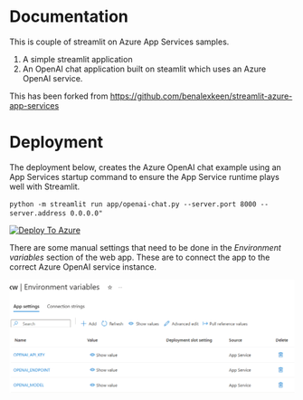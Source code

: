 # Documentation

This is couple of streamlit on Azure App Services samples.
1. A simple streamlit application
2. An OpenAI chat application built on steamlit which uses an Azure OpenAI service.

This has been forked from https://github.com/benalexkeen/streamlit-azure-app-services

# Deployment

The deployment below, creates the Azure OpenAI chat example using an App Services startup command to ensure the App Service runtime plays well with Streamlit.

```
python -m streamlit run app/openai-chat.py --server.port 8000 --server.address 0.0.0.0"
```

[![Deploy To Azure](https://aka.ms/deploytoazurebutton)](https://portal.azure.com/#create/Microsoft.Template/uri/https%3A%2F%2Fraw.githubusercontent.com%2Fjometzg%2Fstreamlit-azure-app-services%2Fmain%2Fazuredeploy.json)

There are some manual settings that need to be done in the *Environment variables* section of the web app. These are to connect the app to the correct Azure OpenAI service instance.

![alt text](./app-service-streamlit-openai-settings.png "App Service Environment Variables")
